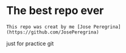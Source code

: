 # The best repo ever
    This repo was creat by me [Jose Peregrina](https://github.com/JosePeregrina)
just for practice git